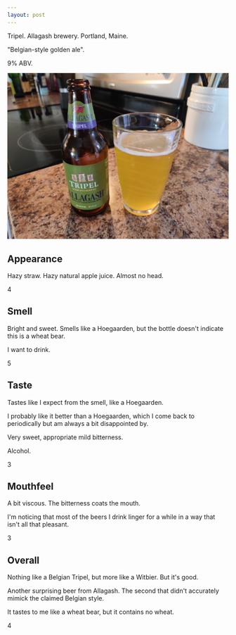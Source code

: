 ```yaml
---
layout: post
---
```


Tripel.
Allagash brewery.
Portland, Maine.

"Belgian-style golden ale".

9% ABV.

<img class="beer-photo" src="/beer/images/2020-10-30-allagash-tripel.jpg"/>


## Appearance

Hazy straw.
Hazy natural apple juice.
Almost no head.

4

## Smell

Bright and sweet.
Smells like a Hoegaarden,
but the bottle doesn't indicate this is a wheat bear.

I want to drink.

5


## Taste

Tastes like I expect from the smell,
like a Hoegaarden.

I probably like it better than a Hoegaarden,
which I come back to periodically but am always a bit disappointed by.

Very sweet,
appropriate mild bitterness.

Alcohol.

3



## Mouthfeel

A bit viscous.
The bitterness coats the mouth.

I'm noticing that most of the beers I drink
linger for a while in a way that isn't all that pleasant.

3


## Overall

Nothing like a Belgian Tripel,
but more like a Witbier.
But it's good.

Another surprising beer from Allagash.
The second that didn't accurately mimick the claimed Belgian style.

It tastes to me like a wheat bear,
but it contains no wheat.

4
